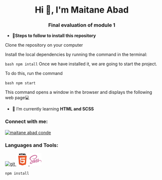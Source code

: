 <h1 align="center">Hi 👋, I'm Maitane Abad</h1>
<h3 align="center">Final evaluation of module 1</h3>


- 👨‍**Steps to follow to install this repository**

Clone the repository on your computer

Install the local dependencies by running the command in the terminal:

 ``bash npm intall``
Once we have installed it, we are going to start the project.

To do this, run the command

 ``bash npm start``

This command opens a window in the browser and displays the following web page💻

- 🌱 I’m currently learning **HTML and SCSS**

<h3 align="left">Connect with me:</h3>
<p align="left">
<a href="https://linkedin.com/in/maitane abad conde" target="blank"><img align="center" src="https://raw.githubusercontent.com/rahuldkjain/github-profile-readme-generator/master/src/images/icons/Social/linked-in-alt.svg" alt="maitane abad conde" height="30" width="40" /></a>
</p>

<h3 align="left">Languages and Tools:</h3>
<p align="left"> <a href="https://www.w3schools.com/css/" target="_blank"> </a> <a href="https://git-scm.com/" target="_blank"> <img src="https://www.vectorlogo.zone/logos/git-scm/git-scm-icon.svg" alt="git" width="40" height="40"/> </a> <a href="https://www.w3.org/html/" target="_blank"> <img src="https://raw.githubusercontent.com/devicons/devicon/master/icons/html5/html5-original-wordmark.svg" alt="html5" width="40" height="40"/> </a> <a href="https://sass-lang.com" target="_blank"> <img src="https://raw.githubusercontent.com/devicons/devicon/master/icons/sass/sass-original.svg" alt="sass" width="40" height="40"/> </a> </p>

```bash
npm install
```
